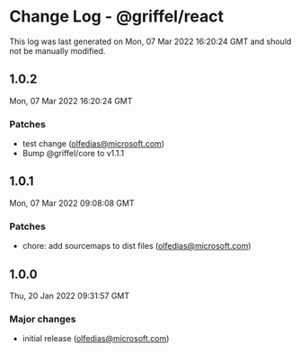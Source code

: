 # Change Log - @griffel/react

This log was last generated on Mon, 07 Mar 2022 16:20:24 GMT and should not be manually modified.

<!-- Start content -->

## 1.0.2

Mon, 07 Mar 2022 16:20:24 GMT

### Patches

- test change (olfedias@microsoft.com)
- Bump @griffel/core to v1.1.1

## 1.0.1

Mon, 07 Mar 2022 09:08:08 GMT

### Patches

- chore: add sourcemaps to dist files (olfedias@microsoft.com)

## 1.0.0

Thu, 20 Jan 2022 09:31:57 GMT

### Major changes

- initial release (olfedias@microsoft.com)
